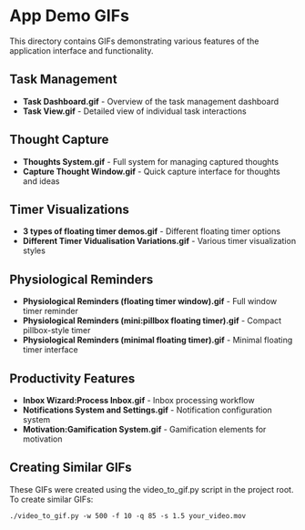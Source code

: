 # App Demo GIFs

This directory contains GIFs demonstrating various features of the application interface and functionality.

## Task Management

- **Task Dashboard.gif** - Overview of the task management dashboard
- **Task View.gif** - Detailed view of individual task interactions

## Thought Capture

- **Thoughts System.gif** - Full system for managing captured thoughts
- **Capture Thought Window.gif** - Quick capture interface for thoughts and ideas

## Timer Visualizations

- **3 types of floating timer demos.gif** - Different floating timer options
- **Different Timer Vidualisation Variations.gif** - Various timer visualization styles

## Physiological Reminders

- **Physiological Reminders (floating timer window).gif** - Full window timer reminder
- **Physiological Reminders (mini:pillbox floating timer).gif** - Compact pillbox-style timer
- **Physiological Reminders (minimal floating timer).gif** - Minimal floating timer interface

## Productivity Features

- **Inbox Wizard:Process Inbox.gif** - Inbox processing workflow
- **Notifications System and Settings.gif** - Notification configuration system
- **Motivation:Gamification System.gif** - Gamification elements for motivation

## Creating Similar GIFs

These GIFs were created using the video_to_gif.py script in the project root. To create similar GIFs:

```
./video_to_gif.py -w 500 -f 10 -q 85 -s 1.5 your_video.mov
``` 